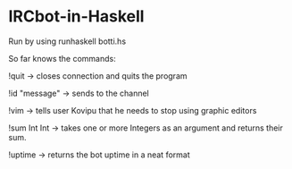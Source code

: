 # IRCbot-in-Haskell
Run by using runhaskell botti.hs

So far knows the commands: 

!quit -> closes connection and quits the program

!id "message" -> sends <message> to the channel

!vim -> tells user Kovipu that he needs to stop using graphic editors

!sum Int Int -> takes one or more Integers as an argument and returns their sum.

!uptime -> returns the bot uptime in a neat format
